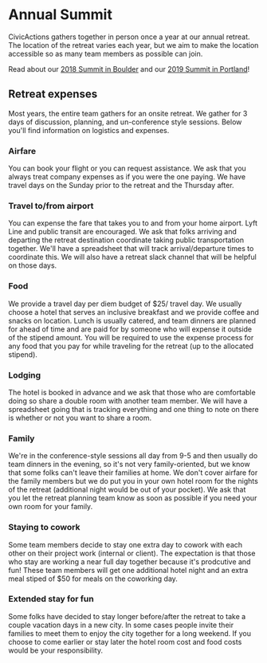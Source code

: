 # Annual Summit

CivicActions gathers together in person once a year at our annual retreat. The location of the retreat varies each year, but we aim to make the location accessible so as many team members as possible can join.

Read about our [2018 Summit in Boulder](https://medium.com/civicactions/mountain-time-civicactions-synchronizes-at-the-2018-retreat-dcdcc15a2771) and our [2019 Summit in Portland](https://medium.com/civicactions/how-our-distributed-team-makes-up-for-a-year-apart-c68503192d26)!

## Retreat expenses

Most years, the entire team gathers for an onsite retreat. We gather for 3 days of discussion, planning, and un-conference style sessions. Below you'll find information on logistics and expenses.

### Airfare

You can book your flight or you can request assistance. We ask that you always treat company expenses as if you were the one paying. We have travel days on the Sunday prior to the retreat and the Thursday after.

### Travel to/from airport

You can expense the fare that takes you to and from your home airport. Lyft Line and public transit are encouraged.
We ask that folks arriving and departing the retreat destination coordinate taking public transportation together. We'll have a spreadsheet that will track arrival/departure times to coordinate this. We will also have a retreat slack channel that will be helpful on those days.

### Food

<!-- prettier-ignore -->
We provide a travel day per diem budget of $25/ travel day. We usually choose a hotel that serves an inclusive breakfast and we provide coffee and snacks on location. Lunch is usually catered, and team dinners are planned for ahead of time and are paid for by someone who will expense it outside of the stipend amount. You will be required to use the expense process for any food that you pay for while traveling for the retreat (up to the allocated stipend).

### Lodging

The hotel is booked in advance and we ask that those who are comfortable doing so share a double room with another team member. We will have a spreadsheet going that is tracking everything and one thing to note on there is whether or not you want to share a room.

### Family

We're in the conference-style sessions all day from 9-5 and then usually do team dinners in the evening, so it's not very family-oriented, but we know that some folks can't leave their families at home. We don't cover airfare for the family members but we do put you in your own hotel room for the nights of the retreat (additional night would be out of your pocket). We ask that you let the retreat planning team know as soon as possible if you need your own room for your family.

### Staying to cowork

<!-- prettier-ignore -->
Some team members decide to stay one extra day to cowork with each other on their project work (internal or client). The expectation is that those who stay are working a near full day together because it's prodcutive and fun! These team members will get one additional hotel night and an extra meal stiped of $50 for meals on the coworking day.

### Extended stay for fun

Some folks have decided to stay longer before/after the retreat to take a couple vacation days in a new city. In some cases people invite their families to meet them to enjoy the city together for a long weekend. If you choose to come earlier or stay later the hotel room cost and food costs would be your responsibility.
